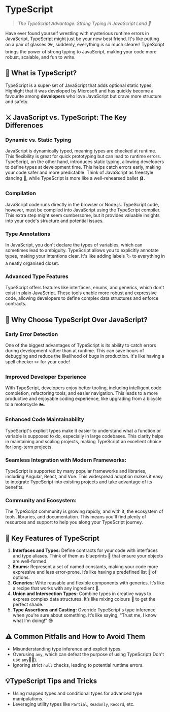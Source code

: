 # TypeScript
> *The TypeScript Advantage: Strong Typing in JavaScript Land 🚀*

Have ever found yourself wrestling with mysterious runtime errors in JavaScript, TypeScript might just be your new best friend. It's like putting on a pair of glasses 👓, suddenly, everything is so much clearer! TypeScript brings the power of strong typing to JavaScript, making your code more robust, scalable, and fun to write.

## 📜 What is TypeScript? 
TypeScript is a super-set of JavaScript that adds optional static types. Highlight that it was developed by Microsoft and has quickly become a favourite among **developers** who love JavaScript but crave more structure and safety.

## ⚔️ JavaScript vs. TypeScript: The Key Differences 
### Dynamic vs. Static Typing
JavaScript is dynamically typed, meaning types are checked at runtime. This flexibility is great for quick prototyping but can lead to runtime errors. TypeScript, on the other hand, introduces static typing, allowing developers to define types at development time. This helps catch errors early, making your code safer and more predictable. Think of JavaScript as freestyle dancing 💃, while TypeScript is more like a well-rehearsed ballet 🩰.
### Compilation 
JavaScript code runs directly in the browser or Node.js. TypeScript code, however, must be compiled into JavaScript using the TypeScript compiler. This extra step might seem cumbersome, but it provides valuable insights into your code's structure and potential issues.
### Type Annotations
In JavaScript, you don't declare the types of variables, which can sometimes lead to ambiguity. TypeScript allows you to explicitly annotate types, making your intentions clear. It's like adding labels 🏷️ to everything in a neatly organised closet.
### Advanced Type Features
TypeScript offers features like interfaces, enums, and generics, which don't exist in plain JavaScript. These tools enable more robust and expressive code, allowing developers to define complex data structures and enforce contracts.

## 🤔 Why Choose TypeScript Over JavaScript? 
### Early Error Detection 
One of the biggest advantages of TypeScript is its ability to catch errors during development rather than at runtime. This can save hours of debugging and reduce the likelihood of bugs in production. It's like having a spell checker ✏️ for your code!

### Improved Developer Experience
With TypeScript, developers enjoy better tooling, including intelligent code completion, refactoring tools, and easier navigation. This leads to a more productive and enjoyable coding experience, like upgrading from a bicycle to a motorcycle 🏍️.

### Enhanced Code Maintainability
TypeScript's explicit types make it easier to understand what a function or variable is supposed to do, especially in large codebases. This clarity helps in maintaining and scaling projects, making TypeScript an excellent choice for long-term projects.

### Seamless Integration with Modern Frameworks: 
TypeScript is supported by many popular frameworks and libraries, including Angular, React, and Vue. This widespread adoption makes it easy to integrate TypeScript into existing projects and take advantage of its benefits.

### Community and Ecosystem: 
The TypeScript community is growing rapidly, and with it, the ecosystem of tools, libraries, and documentation. This means you'll find plenty of resources and support to help you along your TypeScript journey.

## 🔑 Key Features of TypeScript
1. **Interfaces and Types:** Define contracts for your code with interfaces and type aliases. Think of them as blueprints 📐 that ensure your objects are well-formed.
2. **Enums:** Represent a set of named constants, making your code more expressive and less error-prone. It’s like having a predefined list 📝 of options.
3. **Generics:** Write reusable and flexible components with generics. It’s like a recipe that works with any ingredient 🥘.
4. **Union and Intersection Types:** Combine types in creative ways to express complex data structures. It’s like mixing colours 🎨 to get the perfect shade.
5. **Type Assertions and Casting:** Override TypeScript's type inference when you're sure about something. It’s like saying, "Trust me, I know what I'm doing!" 😎

## ⚠️ Common Pitfalls and How to Avoid Them
- Misunderstanding type inference and explicit types.
- Overusing `any`, which can defeat the purpose of using TypeScript( Don't use `any`🙅‍♂️).
- Ignoring strict `null` checks, leading to potential runtime errors.

## 💡TypeScript Tips and Tricks
- Using mapped types and conditional types for advanced type manipulations.
- Leveraging utility types like `Partial`, `Readonly`, `Record`, etc.